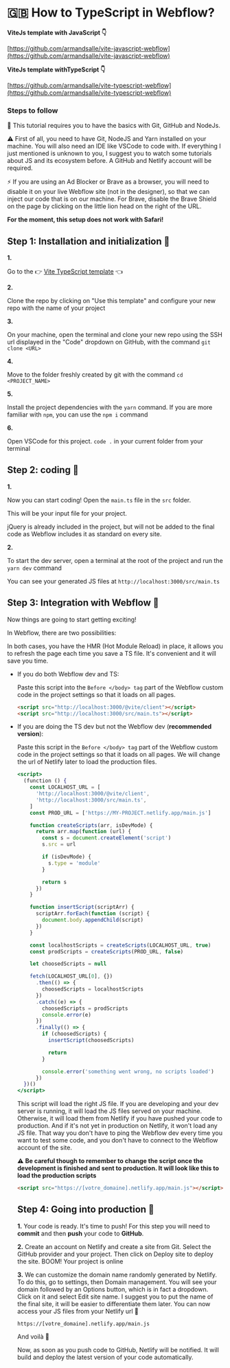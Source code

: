 # 🇬🇧 How to TypeScript in Webflow?

**ViteJs template with JavaScript 👇**

[https://github.com/armandsalle/vite-javascript-webflow](https://github.com/armandsalle/vite-javascript-webflow)

**ViteJs template withTypeScript 👇**

[https://github.com/armandsalle/vite-typescript-webflow](https://github.com/armandsalle/vite-typescript-webflow)

### Steps to follow

📌 This tutorial requires you to have the basics with Git, GitHub and NodeJs.

⚠️ First of all, you need to have Git, NodeJS and Yarn installed on your machine. You will also need an IDE like VSCode to code with. If everything I just mentioned is unknown to you, I suggest you to watch some tutorials about JS and its ecosystem before. A GitHub and Netlify account will be required.

⚡ If you are using an Ad Blocker or Brave as a browser, you will need to disable it on your live Webflow site (not in the designer), so that we can inject our code that is on our machine. For Brave, disable the Brave Shield on the page by clicking on the little lion head on the right of the URL.

**For the moment, this setup does not work with Safari!**

## Step 1: Installation and initialization 💽

**1.**

Go to the 👉 [Vite TypeScript template](https://github.com/armandsalle/vite-typescript-webflow) 👈

**2.**

Clone the repo by clicking on "Use this template" and configure your new repo with the name of your project

**3.**

On your machine, open the terminal and clone your new repo using the SSH url displayed in the "Code" dropdown on GitHub, with the command `git clone <URL>`

**4.**

Move to the folder freshly created by git with the command `cd <PROJECT_NAME>`

**5.**

Install the project dependencies with the `yarn` command. If you are more familiar with `npm`, you can use the `npm i` command

**6.**

Open VSCode for this project. `code .` in your current folder from your terminal

## Step 2: coding 🏏

**1.**

Now you can start coding! Open the `main.ts` file in the `src` folder.

This will be your input file for your project.

jQuery is already included in the project, but will not be added to the final code as Webflow includes it as standard on every site.

**2.**

To start the dev server, open a terminal at the root of the project and run the `yarn dev` command

You can see your generated JS files at `http://localhost:3000/src/main.ts`

## Step 3: Integration with Webflow 📝

Now things are going to start getting exciting!

In Webflow, there are two possibilities:

In both cases, you have the HMR (Hot Module Reload) in place, it allows you to refresh the page each time you save a TS file. It's convenient and it will save you time.

- If you do both Webflow dev and TS:

  Paste this script into the `Before </body> tag` part of the Webflow custom code in the project settings so that it loads on all pages.

  ```html
  <script src="http://localhost:3000/@vite/client"></script>
  <script src="http://localhost:3000/src/main.ts"></script>
  ```

- If you are doing the TS dev but not the Webflow dev (**recommended version**):

  Paste this script in the `Before </body> tag` part of the Webflow custom code in the project settings so that it loads on all pages. We will change the url of Netlify later to load the production files.

  ```jsx
  <script>
    (function () {
      const LOCALHOST_URL = [
        'http://localhost:3000/@vite/client',
        'http://localhost:3000/src/main.ts',
      ]
      const PROD_URL = ['https://MY-PROJECT.netlify.app/main.js']

      function createScripts(arr, isDevMode) {
        return arr.map(function (url) {
          const s = document.createElement('script')
          s.src = url

          if (isDevMode) {
            s.type = 'module'
          }

          return s
        })
      }

      function insertScript(scriptArr) {
        scriptArr.forEach(function (script) {
          document.body.appendChild(script)
        })
      }

      const localhostScripts = createScripts(LOCALHOST_URL, true)
      const prodScripts = createScripts(PROD_URL, false)

      let choosedScripts = null

      fetch(LOCALHOST_URL[0], {})
        .then(() => {
          choosedScripts = localhostScripts
        })
        .catch((e) => {
          choosedScripts = prodScripts
          console.error(e)
        })
        .finally(() => {
          if (choosedScripts) {
            insertScript(choosedScripts)

            return
          }

          console.error('something went wrong, no scripts loaded')
        })
    })()
  </script>
  ```

  This script will load the right JS file. If you are developing and your dev server is running, it will load the JS files served on your machine. Otherwise, it will load them from Netlify if you have pushed your code to production. And if it's not yet in production on Netlify, it won't load any JS file.
  That way you don't have to ping the Webflow dev every time you want to test some code, and you don't have to connect to the Webflow account of the site.

  ⚠️ **Be careful though to remember to change the script once the development is finished and sent to production. It will look like this to load the production scripts**

  ```html
  <script src="https://[votre_domaine].netlify.app/main.js"></script>
  ```

  ## Step 4: Going into production 🚀

  **1.**
  Your code is ready. It's time to push!
  For this step you will need to **commit** and then **push** your code to **GitHub**.

  **2.**
  Create an account on Netlify and create a site from Git. Select the GitHub provider and your project. Then click on Deploy site to deploy the site.
  BOOM! Your project is online

  **3.**
  We can customize the domain name randomly generated by Netlify. To do this, go to settings, then Domain management. You will see your domain followed by an Options button, which is in fact a dropdown. Click on it and select Edit site name.
  I suggest you to put the name of the final site, it will be easier to differentiate them later.
  You can now access your JS files from your Netlify url 🙌

  `https://[votre_domaine].netlify.app/main.js`

  And voilà 👾

  Now, as soon as you push code to GitHub, Netlify will be notified. It will build and deploy the latest version of your code automatically.
